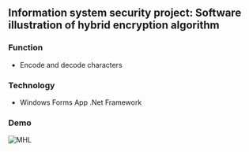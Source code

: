 ## Information system security project: Software illustration of hybrid encryption algorithm


### Function

- Encode and decode characters 

### Technology
- Windows Forms App .Net Framework
### Demo
![MHL](https://github.com/user-attachments/assets/f02a8e9f-1f48-49c0-9d5c-ef4e07acfa97)
